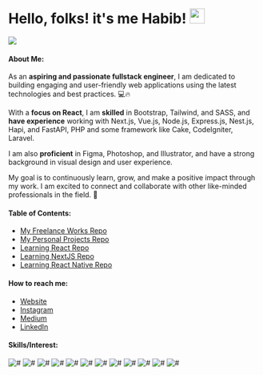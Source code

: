 # Hello, folks! it's me Habib! <img src="https://raw.githubusercontent.com/MartinHeinz/MartinHeinz/master/wave.gif" width="30px">

![](https://media-exp1.licdn.com/dms/image/C5616AQGT4yJtWdiMfg/profile-displaybackgroundimage-shrink_350_1400/0/1631298103462?e=1646265600&v=beta&t=CHOf0bL_5-vtX6DeseJgpiAG9riKIiSNLRPUM_geb6k)

#### About Me:

As an **aspiring and passionate fullstack engineer**, I am dedicated to building engaging and user-friendly web applications using the latest technologies and best practices. 💻🔥

With a **focus on React**, I am **skilled** in Bootstrap, Tailwind, and SASS, and **have experience** working with Next.js, Vue.js, Node.js, Express.js, Nest.js, Hapi, and FastAPI, PHP and some framework like Cake, CodeIgniter, Laravel.

I am also **proficient** in Figma, Photoshop, and Illustrator, and have a strong background in visual design and user experience.

My goal is to continuously learn, grow, and make a positive impact through my work. I am excited to connect and collaborate with other like-minded professionals in the field. 🌲

#### Table of Contents:
- [My Freelance Works Repo](https://github.com/search?q=user%3Ayahyaqr+freelance)
- [My Personal Projects Repo](https://github.com/search?q=user%3Ayahyaqr+projects)
- [Learning React Repo](https://github.com/search?q=user%3Ayahyaqr+learn-react)
- [Learning NextJS Repo](https://github.com/search?q=user%3Ayahyaqr+learn-nextjs)
- [Learning React Native Repo](https://github.com/search?q=user%3Ayahyaqr+learn-reactnative)

#### How to reach me:
 - [Website](https://yahyaqr.github.com/)
 - [Instagram](https://www.instagram.com/yahyaqr/?hl=id)
 - [Medium](https://medium.com/@yahyaqr)
 - [LinkedIn](https://www.linkedin.com/in/yahya-aqrom/)

#### Skills/Interest:
![#](https://img.shields.io/badge/OS-Windows-informational?style=flat&logo=Windows&logoColor=white&color=0078D6)
![#](https://img.shields.io/badge/Editor-VS_Code-informational?style=flat&logo=visualstudiocode&logoColor=white&color=007ACC)
![#](https://img.shields.io/badge/Code-JavaScript-informational?style=flat&logo=JavaScript&logoColor=white&color=F7DF1E)
![#](https://img.shields.io/badge/Code-Python-informational?style=flat&logo=Python&logoColor=white&color=3776AB)
![#](https://img.shields.io/badge/Code-PHP-informational?style=flat&logo=PHP&logoColor=white&color=777BB4)
![#](https://img.shields.io/badge/BackEnd-CodeIgniter-informational?style=flat&logo=CodeIgniter&logoColor=white&color=EF4223)
![#](https://img.shields.io/badge/BackEnd-FastAPI-informational?style=flat&logo=FastAPI&logoColor=white&color=009688)
![#](https://img.shields.io/badge/FrontEnd-Vue-informational?style=flat&logo=vuedotjs&logoColor=white&color=4FC08D)
![#](https://img.shields.io/badge/FrontEnd-Bootstrap-informational?style=flat&logo=Bootstrap&logoColor=white&color=7952B3)
![#](https://img.shields.io/badge/Design-Adobe_Illustrator-informational?style=flat&logo=adobeillustrator&logoColor=white&color=FF9A00)
![#](https://img.shields.io/badge/Design-Adobe_Photoshop-informational?style=flat&logo=adobephotoshop&logoColor=white&color=31A8FF)
![#](https://img.shields.io/badge/Design-Figma-informational?style=flat&logo=Figma&logoColor=white&color=F24E1E)
